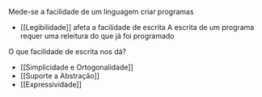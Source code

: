 Mede-se  a facilidade de um linguagem criar programas

- [[Legibilidade]] afeta a facilidade de escrita
	A escrita de um programa requer uma releitura do que já foi programado 

O que facilidade de escrita nos dá?
- [[Simplicidade e Ortogonalidade]]
- [[Suporte a Abstração]]
- [[Expressividade]]
